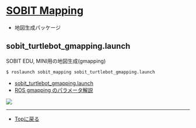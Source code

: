 # [SOBIT Mapping](/sobit_mapping)  
- 地図生成パッケージ

## sobit_turtlebot_gmapping.launch
SOBIT EDU, MINI用の地図生成(gmapping)

```bash
$ roslaunch sobit_mapping sobit_turtlebot_gmapping.launch 
```
- [sobit_turtlebot_gmapping.launch](/sobit_mapping/launch/sobit_turtlebot_gmapping.launch)
- [ROS gmapping のパラメータ解説](https://sy-base.com/myrobotics/ros/gmapping/)

[![](https://img.youtube.com/vi/jon18pnzHeI/0.jpg)](https://www.youtube.com/watch?v=jon18pnzHeI)

---

- [Topに戻る](https://gitlab.com/TeamSOBITS/sobit_navigation_stack#sobit-navigation-stack)